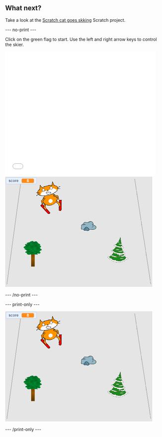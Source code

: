 ## What next?

Take a look at the [Scratch cat goes skking](https://projects.raspberrypi.org/en/projects/synchronised-swimming) Scratch project.

--- no-print ---

Click on the green flag to start. Use the left and right arrow keys to control the skier.

<div class="scratch-preview">
  <iframe allowtransparency="true" width="485" height="402" src="//scratch.mit.edu/projects/embed/281116583/?autostart=false" frameborder="0" scrolling="no"></iframe>
  <img src="images/skiing-final.png">
</div>

--- /no-print ---

--- print-only ---

![complete project](images/skiing-final.png)

--- /print-only ---
